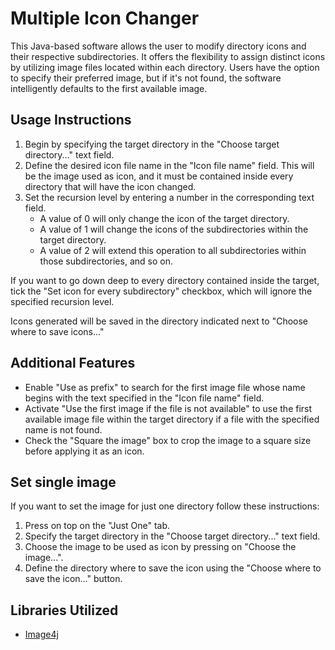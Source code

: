 # Multiple Icon Changer
This Java-based software allows the user to modify directory icons and their respective subdirectories. It offers the flexibility to assign distinct icons by utilizing image files located within each directory. Users have the option to specify their preferred image, but if it's not found, the software intelligently defaults to the first available image.

## Usage Instructions

1. Begin by specifying the target directory in the "Choose target directory..." text field.
2. Define the desired icon file name in the "Icon file name" field. This will be the image used as icon, and it must be contained inside every directory that will have the icon changed.
3. Set the recursion level by entering a number in the corresponding text field.
    - A value of 0 will only change the icon of the target directory.
    - A value of 1 will change the icons of the subdirectories within the target directory.
    - A value of 2 will extend this operation to all subdirectories within those subdirectories, and so on.

If you want to go down deep to every directory contained inside the target, tick the "Set icon for every subdirectory" checkbox, which will ignore the specified recursion level.

Icons generated will be saved in the directory indicated next to "Choose where to save icons..."

## Additional Features

- Enable "Use as prefix" to search for the first image file whose name begins with the text specified in the "Icon file name" field.
- Activate "Use the first image if the file is not available" to use the first available image file within the target directory if a file with the specified name is not found.
- Check the "Square the image" box to crop the image to a square size before applying it as an icon.

## Set single image

If you want to set the image for just one directory follow these instructions: 
1. Press on top on the "Just One" tab.
2. Specify the target directory in the "Choose target directory..." text field.
3. Choose the image to be used as icon by pressing on "Choose the image...".
4. Define the directory where to save the icon using the "Choose where to save the icon..." button.


## Libraries Utilized

- [Image4j](https://image4j.sourceforge.net/)